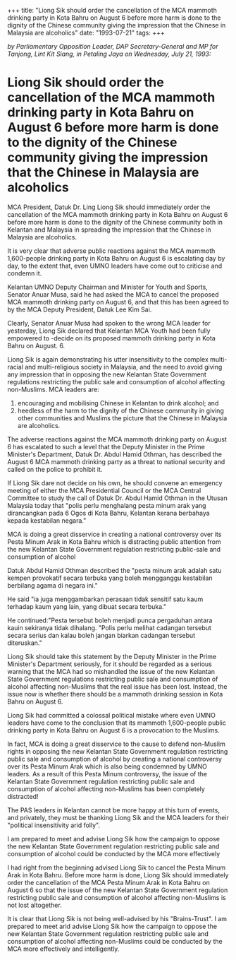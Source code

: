 +++ 
title: "Liong Sik should order the cancellation of the MCA mammoth drinking party in Kota Bahru on August 6 before more harm is done to the dignity of the Chinese community giving the impression that the Chinese in Malaysia are alcoholics"
date: "1993-07-21"
tags:
+++

_by Parliamentary Opposition Leader, DAP Secretary-General and MP for Tanjong, Lint Kit Siang, in Petaling Jaya on Wednesday, July 21, 1993:_

# Liong Sik should order the cancellation of the MCA mammoth drinking party in Kota Bahru on August 6 before more harm is done to the dignity of the Chinese community giving the impression that the Chinese in Malaysia are alcoholics

MCA President, Datuk Dr. Ling Liong Sik should immediately order the cancellation of the MCA mammoth drinking party in Kota Bahru on August 6 before more harm is done to the dignity of the Chinese community both in Kelantan and Malaysia in spreading the impression that the Chinese in Malaysia are alcoholics.</u>

It is very clear that adverse public reactions against the MCA mammoth 1,600-people drinking party in Kota Bahru on August 6 is escalating day by day, to the extent that, even UMNO leaders have come out to criticise and condemn it.

Kelantan UMNO Deputy Chairman and Minister for Youth and Sports, Senator Anuar Musa, said he had asked the MCA to cancel the proposed MCA mammoth drinking party on August 6, and that  this has been agreed to by the MCA Deputy President, Datuk Lee Kim Sai.

Clearly, Senator Anuar Musa had spoken to the wrong MCA leader for yesterday, Liong Sik declared that Kelantan MCA Youth had been fully empowered to -decide on its proposed mammoth drinking party in Kota Bahru on August. 6.

Liong Sik is again demonstrating his utter insensitivity to the complex multi-racial and multi-religious society in Malaysia, and the need to avoid giving any impression that in opposing the new Kelantan State Government regulations restricting the public sale and consumption of alcohol affecting non-Muslims. MCA leaders are:

1. encouraging and mobilising Chinese in  Kelantan to drink alcohol; and
2. heedless of the harm to the dignity of the Chinese community  in giving other communities and Muslims  the picture that the Chinese in Malaysia are alcoholics.

The adverse reactions against the MCA mammoth drinking party on August 6 has escalated to such a level that the Deputy Minister in the Prime Minister's Department, Datuk Dr. Abdul Hamid Othman, has described the August 6 MCA mammoth drinking party as a threat to national security and called on the police to prohibit it.

If Liong Sik dare not decide on his own, he should convene an emergency meeting of either the MCA Presidential Council or the MCA Central Committee to study the call of Datuk Dr. Abdul Hamid Othman in the Utusan Malaysia today that "polis perlu menghalang pesta minum arak yang dirancangkan pada 6 Ogos di Kota Bahru, Kelantan kerana berbahaya kepada kestabilan negara."

MCA is doing a great disservice in creating a national controversy over its Pesta Minum Arak in Kota Bahru which is distracting public attention from the new Kelantan State Government regulation restricting public-sale and consumption of alcohol

Datuk Abdul Hamid Othman described the "pesta minum arak adalah satu kempen provokatif secara terbuka yang boleh mengganggu kestabilan berbilang agama di negara ini."

He said "ia juga menggambarkan perasaan tidak sensitif satu kaum terhadap kaum yang lain, yang dibuat secara terbuka."

He continued:"Pesta tersebut boleh menjadi punca pergaduhan antara kauin sekiranya tidak dihalang.
"Polis perlu melihat cadangan tersebut secara serius dan kalau boleh jangan biarkan cadangan tersebut diteruskan."

Liong Sik should take this statement by the Deputy Minister in the Prime Minister's Department seriously, for it should be regarded as a serious warning that the MCA had so mishandled the issue of the new Kelantan State Government regulations restricting public sale and consumption of alcohol affecting non-Muslims that the real issue has been lost. Instead, the issue now is whether there should be a mammoth drinking session in Kota Bahru on August 6.

Liong Sik had committed a colossal political mistake where even UMNO leaders have come to the conclusion that its mammoth 1,600-people public drinking party in Kota Bahru on August 6 is a provocation to the Muslims.

In fact, MCA is doing a great disservice to the cause to defend non-Muslim rights in opposing the new Kelantan State Government regulation restricting public sale and consumption of alcohol by creating a national controversy over its Pesta Minum Arak which is also being condemned by UMNO leaders. As a result of this Pesta Minum controversy, the issue of the Kelantan State Government regulation restricting public sale and consumption of alcohol affecting non-Muslims has been completely distracted!

The PAS leaders in Kelantan cannot be more happy at this turn of events, and privately, they must be thanking Liong Sik and the MCA leaders for their "political insensitivity arid folly".

I am prepared to meet and advise Liong Sik how the campaign to oppose the new Kelantan State Government regulation restricting public sale and consumption of alcohol could be conducted by the MCA more effectively

I had right from the beginning advised Liong Sik to cancel the Pesta Minum Arak in Kota Bahru. Before more harm is done, Liong Sik should immediately order the cancellation of the MCA Pesta Minum Arak in Kota Bahru on August 6 so that the issue of the new Kelantan State Government regulation restricting public sale and consumption of alcohol affecting non-Muslims is not lost altogether.

It is clear that Liong Sik is not being well-advised by his "Brains-Trust". I am prepared to meet arid advise Liong Sik how the campaign to oppose the new Kelantan State Government regulation restricting public sale and consumption of alcohol affecting non-Muslims could be conducted by the MCA more effectively and intelligently.
 

